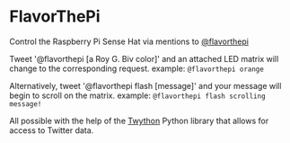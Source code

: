 # FlavorThePi
Control the Raspberry Pi Sense Hat via mentions to [@flavorthepi](www.twitter.com/flavorthepi)

Tweet '@flavorthepi [a Roy G. Biv color]' and an attached LED matrix will change to the corresponding request.
  example: ```@flavorthepi orange```

Alternatively, tweet '@flavorthepi flash [message]' and your message will begin to scroll on the matrix.
  example: ```@flavorthepi flash scrolling message!```
  
All possible with the help of the [Twython](https://github.com/ryanmcgrath/twython) Python library that allows for access to Twitter data.
